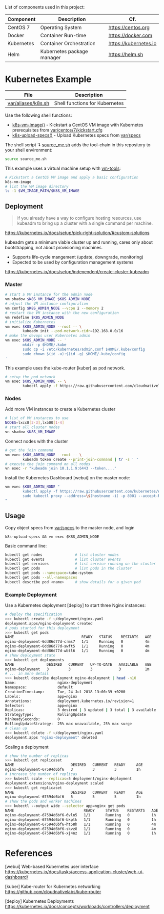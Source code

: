 List of components used in this project:

Component  | Description                   | Cf.
-----------|-------------------------------|-----------------------
CentOS 7   | Operating System              | <https://centos.org>
Docker     | Container Run-time            | <https://docker.com>
Kubernetes | Container Orchestration       | <https://kubernetes.io>
Helm       | Kubernetes package manager    | <https://helm.sh>

# Kubernetes Example

File                     | Description
-------------------------|-----------------
[var/aliases/k8s.sh][01] | Shell functions for Kubernetes

Use the following shell functions:

- [k8s-vm-image()][01] - Kickstart a CentOS VM image with Kubernetes prerequisites from [var/centos/7/kickstart.cfg](var/centos/7/kickstart.cfg)
- [k8s-upload-specs()][01] - Upload Kubernetes specs from [var/specs](var/specs)

The shell script ↴ [source_me.sh](source_me.sh) adds the tool-chain in this 
repository to your shell environment:

```bash
source source_me.sh
```

This example uses a virtual machine setup with [vm-tools][00]:

```bash
# Kickstart a CentOS VM image and apply a basic configuration
k8s-vm-image
# list the VM image directory
ls -1 $VM_IMAGE_PATH/$K8S_VM_IMAGE
```

## Deployment

> If you already have a way to configure hosting resources, use kubeadm to
> bring up a cluster with a single command per machine.

https://kubernetes.io/docs/setup/pick-right-solution/#custom-solutions

kubeadm gets a minimum viable cluster up and running, cares only about 
bootstrapping, not about provisioning machines. 

- Supports life-cycle mangement (update, downgrade, monitoring)
- Expected to be used by configuration management systems

https://kubernetes.io/docs/setup/independent/create-cluster-kubeadm

### Master

```bash
# start a VM instance for the admin node
vm shadow $K8S_VM_IMAGE $K8S_ADMIN_NODE
# adjust the VM instance configuration
vm config $K8S_ADMIN_NODE --vcpu 2 --memory 2
# restart the VM instance with the new configuration
vm redefine $K8S_ADMIN_NODE
# initialize Kubernetes
vm exec $K8S_ADMIN_NODE --root -- \
        kubeadm init --pod-network-cidr=192.168.0.0/16
# make the devops user Kubernetes admin
vm exec $K8S_ADMIN_NODE -- '
        mkdir -p $HOME/.kube
        sudo cp -i /etc/kubernetes/admin.conf $HOME/.kube/config
        sudo chown $(id -u):$(id -g) $HOME/.kube/config
'
```

This example uses the kube-router [kuber] as pod network.

```bash
# setup the pod network
vm exec $K8S_ADMIN_NODE -- \
        kubectl apply -f https://raw.githubusercontent.com/cloudnativelabs/kube-router/master/daemonset/kubeadm-kuberouter.yaml
```

### Nodes

Add more VM instances to create a Kubernetes cluster

```bash
# list of VM instances to use
NODES=lxcc0[2-3],lxb00[1-4]
# start all cluster nodes
vn shadow $K8S_VM_IMAGE
```

Connect nodes with the cluster

```bash
# get the join command
vm exec $K8S_ADMIN_NODE --root -- \
        kubeadm token create --print-join-command | tr -s ' '
# execute the join command on all nodes
vn exec -r "kubeadm join 10.1.1.9:6443 --token...."
```

Install the Kubernetes Dashboard [webui] on the master node:

```bash
vm exec $K8S_ADMIN_NODE "
        kubectl apply -f https://raw.githubusercontent.com/kubernetes/dashboard/master/aio/deploy/recommended/kubernetes-dashboard.yaml
        sudo kubectl proxy --address=\$(hostname -i) -p 8001 --accept-hosts='^*$'
"
```

## Usage

Copy object specs from [var/specs](var/specs) to the master node, and login

```
k8s-upload-specs && vm exec $K8S_ADMIN_NODE
```

Basic command line:

```bash
kubectl get nodes               # list cluster nodes
kubectl get events              # list cluster events
kubectl get services            # list service running on the cluster
kubectl get pods                # list pods in the cluster
kubectl get pods --namespace=kube-system
kubectl get pods --all-namespaces
kubectl describe pod <name>     # show details for a given pod
```

### Example Deployment

Use a Kubernetes deployment [deploy] to start three Nginx instances:

```bash
# deploy the specification
>>> kubectl create -f ~/deployment/nginx.yaml
deployment.apps/nginx-deployment created
# pods started for this deployment
>>> kubectl get pods
NAME                               READY   STATUS    RESTARTS   AGE
nginx-deployment-6dd86d77d-crms7   1/1     Running   0          4m
nginx-deployment-6dd86d77d-swft5   1/1     Running   0          4m
nginx-deployment-6dd86d77d-wbtl6   1/1     Running   0          4m
# show deployment state
>>> kubectl get deployments
NAME               DESIRED   CURRENT   UP-TO-DATE   AVAILABLE   AGE
nginx-deployment   3         3         3            3           1m
# ... in more detail
>>> kubectl describe deployment nginx-deployment | head -n10
Name:                   nginx-deployment
Namespace:              default
CreationTimestamp:      Tue, 24 Jul 2018 13:00:39 +0200
Labels:                 app=nginx
Annotations:            deployment.kubernetes.io/revision=1
Selector:               app=nginx
Replicas:               3 desired | 3 updated | 3 total | 3 available | 0 unavailable
StrategyType:           RollingUpdate
MinReadySeconds:        0
RollingUpdateStrategy:  25% max unavailable, 25% max surge
# clean up
>>> kubectl delete -f ~/deployment/nginx.yaml
deployment.apps "nginx-deployment" deleted
```

Scaling a deployment

```bash
# show the number of replicas
>>> kubectl get replicaset
NAME                          DESIRED   CURRENT   READY     AGE
nginx-deployment-67594d6bf6   3         3         3         1h
# increase the number of replicas
>>> kubectl scale --replicas=5 deployment/nginx-deployment
deployment.extensions/nginx-deployment scaled
>>> kubectl get replicaset
NAME                          DESIRED   CURRENT   READY     AGE
nginx-deployment-67594d6bf6   5         5         5         1h
# show the pods and worker machines
>>> kubectl --output wide --selector app=nginx get pods
NAME                                READY     STATUS    RESTARTS   AGE       IP             NODE
nginx-deployment-67594d6bf6-6vln5   1/1       Running   0          1h        192.168.3.10   lxb003
nginx-deployment-67594d6bf6-bkptk   1/1       Running   0          1h        192.168.2.11   lxb002
nginx-deployment-67594d6bf6-ht58h   1/1       Running   0          4m        192.168.4.13   lxb004
nginx-deployment-67594d6bf6-skvz8   1/1       Running   0          4m        192.168.1.9    lxb001
nginx-deployment-67594d6bf6-xj4nz   1/1       Running   0          1h        192.168.4.12   lxb004
```


[00]: https://github.com/vpenso/vm-tools
[01]: var/aliases/k8s.sh
[03]: https://kubernetes.io/docs/concepts/workloads/pods/pod
[04]: https://kubernetes.io/docs/concepts/architecture/nodes
[07]: https://github.com/kubernetes-incubator/kubespray "kubespray on github"
[08]: https://kubernetes.io/docs/setup/scratch "kubernetes from scratch documentation"
[09]: https://github.com/kelseyhightower/kubernetes-the-hard-way "kubernetes the hard way"
[10]: var/specs/nginx-deployment.yaml
[11]: http://nginx.org/en/docs/
[12]: https://github.com/gravitational/gravity
[13]: https://github.com/rancher/rke

# References

[webui] Web-based Kubernetes user interface  
https://kubernetes.io/docs/tasks/access-application-cluster/web-ui-dashboard/

[kuber] Kube-router for Kubernetes networking  
https://github.com/cloudnativelabs/kube-router

[deploy] Kubernetes Deployments  
https://kubernetes.io/docs/concepts/workloads/controllers/deployment
